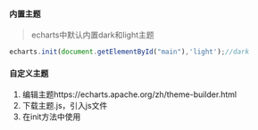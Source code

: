 #### 内置主题

> echarts中默认内置dark和light主题

```js
echarts.init(document.getElementById("main"),'light');//dark
```

#### 自定义主题

1. 编辑主题https://echarts.apache.org/zh/theme-builder.html
2. 下载主题.js，引入js文件
3. 在init方法中使用